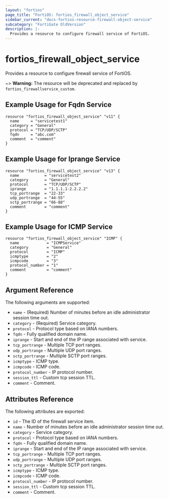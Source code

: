 ```yaml
---
layout: "fortios"
page_title: "FortiOS: fortios_firewall_object_service"
sidebar_current: "docs-fortios-resource-firewall-object-service"
subcategory: "FortiGate OldVersion"
description: |-
  Provides a resource to configure firewall service of FortiOS.
---
```


# fortios_firewall_object_service
Provides a resource to configure firewall service of FortiOS.

~> **Warning:** The resource will be deprecated and replaced by `fortios_firewallservice_custom`.

## Example Usage for Fqdn Service
```hcl
resource "fortios_firewall_object_service" "v11" {
  name     = "servicetest1"
  category = "General"
  protocol = "TCP/UDP/SCTP"
  fqdn     = "abc.com"
  comment  = "comment"
}
```

## Example Usage for Iprange Service
```hcl
resource "fortios_firewall_object_service" "v13" {
  name           = "servicetest2"
  category       = "General"
  protocol       = "TCP/UDP/SCTP"
  iprange        = "1.1.1.1-2.2.2.2"
  tcp_portrange  = "22-33"
  udp_portrange  = "44-55"
  sctp_portrange = "66-88"
  comment        = "comment"
}
```

## Example Usage for ICMP Service
```hcl
resource "fortios_firewall_object_service" "ICMP" {
  name            = "ICMPService"
  category        = "General"
  protocol        = "ICMP"
  icmptype        = "2"
  icmpcode        = "3"
  protocol_number = "1"
  comment         = "comment"
}
```

## Argument Reference
The following arguments are supported:

* `name` - (Required) Number of minutes before an idle administrator session time out.
* `category` - (Required) Service category.
* `protocol` - Protocol type based on IANA numbers.
* `fqdn` - Fully qualified domain name.
* `iprange` - Start and end of the IP range associated with service.
* `tcp_portrange` - Multiple TCP port ranges.
* `udp_portrange` - Multiple UDP port ranges.
* `sctp_portrange` - Multiple SCTP port ranges.
* `icmptype` - ICMP type.
* `icmpcode` - ICMP code.
* `protocol_number` - IP protocol number.
* `session_ttl` - Custom tcp session TTL.
* `comment` - Comment.

## Attributes Reference
The following attributes are exported:

* `id` - The ID of the firewall service item.
* `name` - Number of minutes before an idle administrator session time out.
* `category` - Service category.
* `protocol` - Protocol type based on IANA numbers.
* `fqdn` - Fully qualified domain name.
* `iprange` - Start and end of the IP range associated with service.
* `tcp_portrange` - Multiple TCP port ranges.
* `udp_portrange` - Multiple UDP port ranges.
* `sctp_portrange` - Multiple SCTP port ranges.
* `icmptype` - ICMP type.
* `icmpcode` - ICMP code.
* `protocol_number` - IP protocol number.
* `session_ttl` - Custom tcp session TTL.
* `comment` - Comment.

